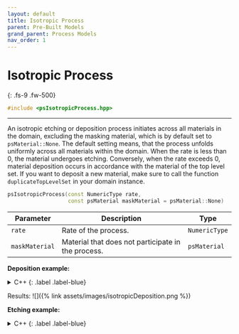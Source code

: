 ```yaml
---
layout: default
title: Isotropic Process
parent: Pre-Built Models
grand_parent: Process Models
nav_order: 1
---
```


# Isotropic Process
{: .fs-9 .fw-500}

```c++
#include <psIsotropicProcess.hpp>
```
---

An isotropic etching or deposition process initiates across all materials in the domain, excluding the masking material, which is by default set to `psMaterial::None`. The default setting means, that the process unfolds uniformly across all materials within the domain. When the rate is less than 0, the material undergoes etching. Conversely, when the rate exceeds 0, material deposition occurs in accordance with the material of the top level set. If you want to deposit a new material, make sure to call the function `duplicateTopLevelSet` in your domain instance.

```c++
psIsotropicProcess(const NumericType rate,
                   const psMaterial maskMaterial = psMaterial::None)
```

| Parameter | Description | Type |
|-----------|-------------|------|
| `rate` | Rate of the process. | `NumericType` |
| `maskMaterial` | Material that does not participate in the process. | `psMaterial` |

__Deposition example:__

<details markdown="1">
<summary markdown="1">
C++
{: .label .label-blue}
</summary>
```c++
#include <psIsotropicProcess.hpp>
#include <psMakeTrench.hpp>
#include <psProcess.hpp>

int main() {
  using NumericType = double;
  constexpr int D = 2;

  auto domain = psSmartPointer<psDomain<NumericType, D>>::New();
  psMakeTrench<NumericType, D>(domain, 0.1 /*gridDelta*/, 20. /*xExtent*/,
                               20. /*yExtent*/, 10. /*trenchWidth*/,
                               10. /*trenchDepth*/, 0., 0., false, false,
                               psMaterial::Si)
      .apply();
  // duplicate top layer to capture deposition
  domain->duplicateTopLevelSet(psMaterial::SiO2);

  auto model = psSmartPointer<psIsotropicProcess<NumericType, D>>::New(
      0.1 /*rate*/, psMaterial::None);

  domain->saveVolumeMesh("trench_initial");
  psProcess<NumericType, D>(domain, model, 20.).apply(); // run process for 20s
  domain->saveVolumeMesh("trench_final");
}
```
</details>

<details markdown="1">
<summary markdown="1">
Python
{: .label .label-green}
</summary>
```python
import viennaps2d as vps

domain = vps.Domain()
vps.MakeTrench(domain=domain,
               gridDelta=0.1,
               xExtent=20.0,
               yExtent=20.0,
               trenchWidth=10.0,
               trenchDepth=10.0,
               taperingAngle=0.0,
               baseHeight=0.0,
               periodicBoundary=False,
               makeMask=False,
               material=vps.Material.Si
              ).apply()
# duplicate top layer to capture deposition
domain.duplicateTopLevelSet(vps.Material.SiO2)

model = vps.IsotropicProcess(rate=0.1)

domain.saveVolumeMesh("trench_initial")
vps.Process(domain, model, 20.0).apply()
domain.saveVolumeMesh("trench_final")
```
</details>

Results:
![]({% link assets/images/isotropicDeposition.png %})

__Etching example:__
<details markdown="1">
<summary markdown="1">
C++
{: .label .label-blue}
</summary>
```c++
#include <psIsotropicProcess.hpp>
#include <psMakeTrench.hpp>
#include <psProcess.hpp>

int main() {
  using NumericType = double;
  constexpr int D = 2;

  auto domain = psSmartPointer<psDomain<NumericType, D>>::New();
  psMakeTrench<NumericType, D>(domain, 0.1 /*gridDelta*/, 20. /*xExtent*/,
                               20. /*yExtent*/, 5. /*trenchWidth*/,
                               5. /*trenchDepth*/, 0., 0., false, true /*makeMask*/,
                               psMaterial::Si)
      .apply();

  auto model = psSmartPointer<psIsotropicProcess<NumericType, D>>::New(
      -0.1 /*rate*/, psMaterial::Mask);

  domain->saveVolumeMesh("trench_initial");
  psProcess<NumericType, D>(domain, model, 50.).apply(); // run process for 20s
  domain->saveVolumeMesh("trench_final");
}
```
</details>

<details markdown="1">
<summary markdown="1">
Python
{: .label .label-green}
</summary>
```python
import viennaps2d as vps

domain = vps.Domain()
vps.MakeTrench(domain=domain,
               gridDelta=0.1,
               xExtent=20.0,
               yExtent=20.0,
               trenchWidth=5.0,
               trenchDepth=5.0,
               taperingAngle=0.0,
               baseHeight=0.0,
               periodicBoundary=False,
               makeMask=True,
               material=vps.Material.Si
              ).apply()

model = vps.IsotropicProcess(rate=-0.1, maskMaterial=vps.Material.Mask)

domain.saveVolumeMesh("trench_initial", True)
vps.Process(domain, model, 50.0).apply()
domain.saveVolumeMesh("trench_final", True)
```
</details>